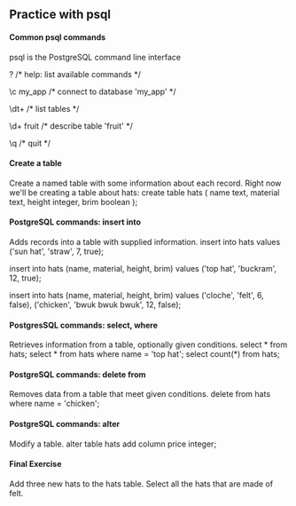## Practice with psql

#### Common psql commands
psql is the PostgreSQL command line interface

\?         /* help: list available commands */

\c my_app  /* connect to database 'my_app' */

\dt+       /* list tables */

\d+ fruit  /* describe table 'fruit' */

\q         /* quit */


#### Create a table 

Create a named table with some information about each record. Right now we'll be creating a table about hats:
create table hats (
  name     text,
  material text,
  height   integer,
  brim     boolean
);


#### PostgreSQL commands: insert into
Adds records into a table with supplied information.
insert into hats values ('sun hat', 'straw', 7, true);

insert into hats (name, material, height, brim) values
  ('top hat', 'buckram', 12, true);

insert into hats (name, material, height, brim) values
  ('cloche', 'felt', 6, false),
  ('chicken', 'bwuk bwuk bwuk', 12, false);



#### PostgresSQL commands: select, where
Retrieves information from a table, optionally given conditions.
select * from hats;
select * from hats where name = 'top hat';
select count(*) from hats;

#### PostgreSQL commands: delete from
Removes data from a table that meet given conditions.
delete from hats where name = 'chicken';

#### PostgreSQL commands: alter
Modify a table.
alter table hats add column price integer;

#### Final Exercise
Add three new hats to the hats table.
Select all the hats that are made of felt.
